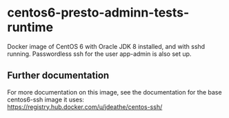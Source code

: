 # centos6-presto-adminn-tests-runtime

Docker image of CentOS 6 with Oracle JDK 8 installed, and with sshd
running. Passwordless ssh for the user app-admin is also set up.

## Further documentation
For more documentation on this image, see the documentation for the
base centos6-ssh image it uses:
https://registry.hub.docker.com/u/jdeathe/centos-ssh/

